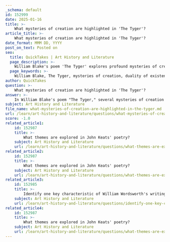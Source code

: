 ```yaml
---
_schema: default
id: 152999
date: 2025-01-16
title: >-
    What mysteries of creation are highlighted in 'The Tyger'?
article_title: >-
    What mysteries of creation are highlighted in 'The Tyger'?
date_format: MMM DD, YYYY
post_on_text: Posted on
seo:
  title: QuickTakes | Art History and Literature
  page_description: >-
    William Blake's poem 'The Tyger' explores profound mysteries of creation, including the nature of the creator, the duality of existence, and the awe of creation through vivid imagery and symbolism.
  page_keywords: >-
    William Blake, The Tyger, mysteries of creation, duality of existence, nature of the creator, beauty and terror, symbolism of fire, creation and destruction, innocence and ferocity, divine power
author: QuickTakes
question: >-
    What mysteries of creation are highlighted in 'The Tyger'?
answer: >-
    In William Blake's poem "The Tyger," several mysteries of creation are highlighted, particularly through the exploration of the duality of existence and the relationship between beauty and terror in nature. The poem poses profound questions about the nature of the creator and the creation itself, emphasizing the complexity and contradictions inherent in the world.\n\n1. **The Nature of the Creator**: The poem opens with the famous line, "Tyger Tyger, burning bright," which immediately evokes a sense of awe and wonder. The speaker questions who could create such a fearsome creature, suggesting that the creator must possess immense power and knowledge. This raises the mystery of whether the creator is benevolent or malevolent, as the beauty of the tiger is juxtaposed with its potential for destruction.\n\n2. **Duality of Existence**: Blake explores the duality of existence through the contrasting imagery of the tiger and the lamb. While "The Lamb" represents innocence and purity, "The Tyger" embodies ferocity and danger. This duality invites readers to ponder the coexistence of good and evil in creation, suggesting that both aspects are essential to the understanding of the universe.\n\n3. **The Awe and Mystery of Creation**: The poem's repetitive questioning—"Did he who made the Lamb make thee?"—highlights the mystery surrounding the act of creation. It suggests that the same divine force that creates beauty can also create terror, prompting readers to reflect on the complexities of existence and the nature of divine power.\n\n4. **Symbolism of Fire**: The imagery of fire in the poem symbolizes both creation and destruction. The tiger's "fearful symmetry" and the "burning bright" aspect suggest a powerful force that can illuminate but also consume. This duality further emphasizes the mysteries of creation, as fire can represent both life-giving energy and devastating destruction.\n\nIn summary, "The Tyger" encapsulates the mysteries of creation by questioning the nature of the creator, exploring the duality of existence, and invoking awe and fear through its vivid imagery and symbolism. Blake's work invites readers to grapple with the complexities of life, the divine, and the inherent contradictions within the natural world.
subject: Art History and Literature
file_name: what-mysteries-of-creation-are-highlighted-in-the-tyger.md
url: /learn/art-history-and-literature/questions/what-mysteries-of-creation-are-highlighted-in-the-tyger
score: -1.0
related_article1:
    id: 152987
    title: >-
        What themes are explored in John Keats' poetry?
    subject: Art History and Literature
    url: /learn/art-history-and-literature/questions/what-themes-are-explored-in-john-keats-poetry
related_article2:
    id: 152987
    title: >-
        What themes are explored in John Keats' poetry?
    subject: Art History and Literature
    url: /learn/art-history-and-literature/questions/what-themes-are-explored-in-john-keats-poetry
related_article3:
    id: 152985
    title: >-
        Identify one key characteristic of William Wordsworth's writing style.
    subject: Art History and Literature
    url: /learn/art-history-and-literature/questions/identify-one-key-characteristic-of-william-wordsworths-writing-style
related_article4:
    id: 152987
    title: >-
        What themes are explored in John Keats' poetry?
    subject: Art History and Literature
    url: /learn/art-history-and-literature/questions/what-themes-are-explored-in-john-keats-poetry
---
```


&nbsp;